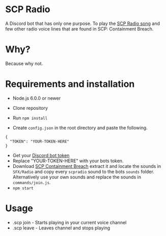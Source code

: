 # SCP Radio
A Discord bot that has only one purpose. To play the [SCP Radio song](https://www.youtube.com/watch?v=gjQHPblDtd8) and few other radio voice lines that are found in SCP: Containment Breach.

# Why?
Because why not.

# Requirements and installation
- Node.js 6.0.0 or newer

- Clone repository
- Run `npm install`
- Create `config.json` in the root directory and paste the following.
```
{
  "TOKEN": "YOUR-TOKEN-HERE"
}
```
- Get your [Discord bot token](https://discordapp.com/developers/applications/)
- Replace "YOUR-TOKEN-HERE" with your bots token.
- Download [SCP Containment Breach](http://www.scpcbgame.com/) extract it and locate the sounds in `SFX/Radio` and copy every `scpradio` sound to the bots `sounds` folder. Alternatively use your own sounds and replace the sounds in `commands/join.js`.
- `npm start`

# Usage
- .scp join - Starts playing in your current voice channel
- .scp leave - Leaves channel and stops playing